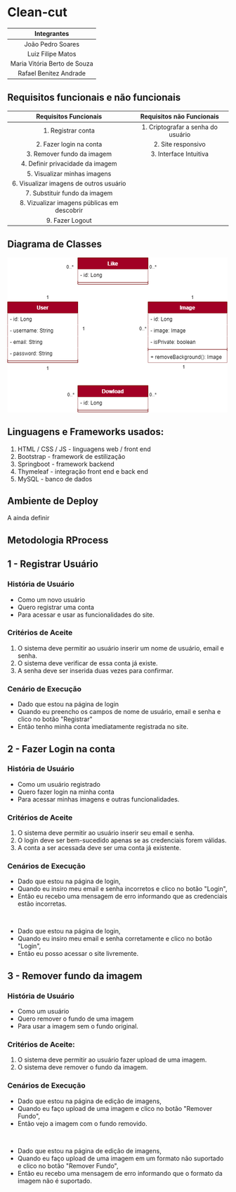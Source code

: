 # Clean-cut

|       **Integrantes**        |
|:----------------------------:|
|       João Pedro Soares      |
|       Luiz Filipe Matos      |
| Maria Vitória Berto de Souza |
|    Rafael Benitez Andrade    |

## Requisitos funcionais e não funcionais

|          **Requisitos Funcionais**          |    **Requisitos não Funcionais**   |
|:-------------------------------------------:|:----------------------------------:|
|              1. Registrar conta             | 1. Criptografar a senha do usuário |
|           2. Fazer login na conta           |         2. Site responsivo         |
|          3. Remover fundo da imagem         |       3. Interface Intuitiva       |
|       4. Definir privacidade da imagem      |                                    |
|         5. Visualizar minhas imagens        |                                    |
|   6. Visualizar imagens de outros usuário   |                                    |
|        7. Substituir fundo da imagem        |                                    |
| 8. Vizualizar imagens públicas em descobrir |                                    |
|               9. Fazer Logout               |                                    |

## Diagrama de Classes

![diagrama de classes do projeto](https://github.com/luizfiliperm/clean-cut/blob/documentacao/doc/class-diagram.png)

## Linguagens e Frameworks usados:

1. HTML / CSS / JS - linguagens web / front end
2. Bootstrap - framework de estilização
3. Springboot - framework backend
4. Thymeleaf - integração front end e back end
5. MySQL - banco de dados

## Ambiente de Deploy
A ainda definir

## Metodologia RProcess
## 1 - Registrar Usuário
### História de Usuário
- Como um novo usuário
- Quero registrar uma conta
- Para acessar e usar as funcionalidades do site.

### Critérios de Aceite
1. O sistema deve permitir ao usuário inserir um nome de usuário, email e senha. 
2. O sistema deve verificar de essa conta já existe. 
3. A senha deve ser inserida duas vezes para confirmar. 

### Cenário de Execução
- Dado que estou na página de login
- Quando eu preencho os campos de nome de usuário, email e senha e clico no botão "Registrar"
- Então tenho minha conta imediatamente registrada no site.

## 2 - Fazer Login na conta
### História de Usuário
- Como um usuário registrado
- Quero fazer login na minha conta
- Para acessar minhas imagens e outras funcionalidades.

### Critérios de Aceite
1. O sistema deve permitir ao usuário inserir seu email e senha.
2. O login deve ser bem-sucedido apenas se as credenciais forem válidas.
3. A conta a ser acessada deve ser uma conta já existente.

### Cenários de Execução
- Dado que estou na página de login,
- Quando eu insiro meu email e senha incorretos e clico no botão "Login",
- Então eu recebo uma mensagem de erro informando que as credenciais estão incorretas.
<br>

- Dado que estou na página de login,
- Quando eu insiro meu email e senha corretamente e clico no botão "Login",
- Então eu posso acessar o site livremente.

## 3 - Remover fundo da imagem
### História de Usuário
- Como um usuário
- Quero remover o fundo de uma imagem
- Para usar a imagem sem o fundo original.

### Critérios de Aceite:
1. O sistema deve permitir ao usuário fazer upload de uma imagem.
2. O sistema deve remover o fundo da imagem.

### Cenários de Execução

- Dado que estou na página de edição de imagens,
- Quando eu faço upload de uma imagem e clico no botão "Remover Fundo",
- Então vejo a imagem com o fundo removido.
<br>

- Dado que estou na página de edição de imagens,
- Quando eu faço upload de uma imagem em um formato não suportado e clico no botão "Remover Fundo",
- Então eu recebo uma mensagem de erro informando que o formato da imagem não é suportado.
